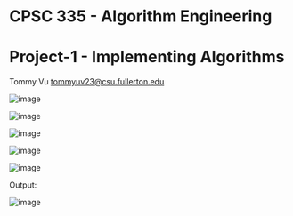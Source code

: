 # CPSC 335 - Algorithm Engineering 
# Project-1 - Implementing Algorithms

Tommy Vu tommyuv23@csu.fullerton.edu

![image](https://github.com/tommyvu123/CPSC335-Implementing-algorithms/assets/91637834/b91e676a-807b-440c-9ae9-b590e6b93a67)


![image](https://github.com/tommyvu123/CPSC335-Implementing-algorithms/assets/91637834/4f032be6-26c6-4a5a-8275-3573abb289da)



![image](https://github.com/tommyvu123/CPSC335-Implementing-algorithms/assets/91637834/c3d5f31b-3b76-4e94-9583-4ed0f4afd8fa)

![image](https://github.com/tommyvu123/CPSC335-Implementing-algorithms/assets/91637834/c7ed3d7b-76ee-4d88-a18e-a5c3edc5a8f2)

![image](https://github.com/tommyvu123/CPSC335-Implementing-algorithms/assets/91637834/4fba26f2-8060-4d1a-be5a-f969e2bcc7fe)


Output:

![image](https://github.com/tommyvu123/CPSC335-Implementing-algorithms/assets/91637834/f1208da2-0647-4e8c-83cf-25e657955885)


